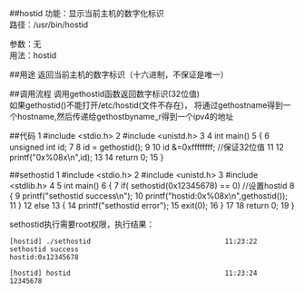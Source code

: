 ##hostid
功能：显示当前主机的数字化标识  
路径：/usr/bin/hostid

参数：无  
用法：hostid 

##用途
返回当前主机的数字标识（十六进制，不保证是唯一）


##调用流程
调用gethostid函数返回数字标识(32位值)  
如果gethostid()不能打开/etc/hostid(文件不存在)，  将通过gethostname得到一个hostname,然后传递给gethostbyname_r得到一个ipv4的地址  

##代码
      1 #include <stdio.h>
      2 #include <unistd.h>
      3
      4 int main()
      5 {
      6         unsigned int id;
      7
      8         id = gethostid();
      9
     10         id &=0xffffffff; //保证32位值
     11
     12         printf("0x%08x\n",id);
     13
     14         return 0;
     15 }


##sethostid
      1 #include <stdio.h>
      2 #include <unistd.h>
      3 #include <stdlib.h>
      4
      5 int main()
      6 {
      7         if( sethostid(0x12345678) == 0) //设置hostid
      8         {
      9                 printf("sethostid success\n");
     10                 printf("hostid:0x%08x\n",gethostid());
     11         }
     12         else
     13         {
     14                 printf("sethostid error");
     15                 exit(0);
     16         }
     17
     18         return 0;
     19 }

sethostid执行需要root权限，执行结果：

    [hostid] ./sethostid                                 11:23:22
    sethostid success
    hostid:0x12345678

    [hostid] hostid                                      11:23:24
    12345678
